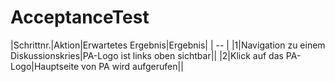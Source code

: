 # AcceptanceTest

|Schrittnr.|Aktion|Erwartetes Ergebnis|Ergebnis|
| -- |
|1|Navigation zu einem Diskussionskries|PA-Logo ist links oben sichtbar||
|2|Klick auf das PA-Logo|Hauptseite von PA wird aufgerufen||
